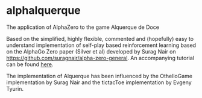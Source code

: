 # alphalquerque

The application of AlphaZero to the game Alquerque de Doce

Based on the simplified, highly flexible, commented and (hopefully) easy to understand implementation of self-play based reinforcement learning based on the AlphaGo Zero paper (Silver et al) developed by Surag Nair on https://github.com/suragnair/alpha-zero-general. An accompanying tutorial can be found [here](http://web.stanford.edu/~surag/posts/alphazero.html). 

The implementation of Alquerque has been influenced by the OthelloGame implementation by Surag Nair and the tictacToe implementation by Evgeny Tyurin.